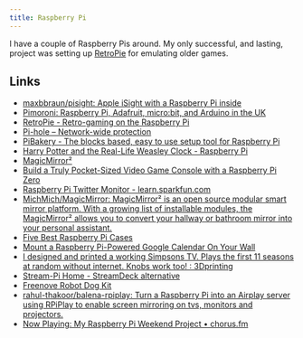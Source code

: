 ```yaml
---
title: Raspberry Pi
---
```


I have a couple of Raspberry Pis around. My only successful, and lasting, project was setting up [RetroPie](https://retropie.org.uk/) for emulating older games.

## Links

- [maxbbraun/pisight: Apple iSight with a Raspberry Pi inside](https://github.com/maxbbraun/pisight)
- [Pimoroni: Raspberry Pi, Adafruit, micro:bit, and Arduino in the UK](https://shop.pimoroni.com/)
- [RetroPie - Retro-gaming on the Raspberry Pi](https://retropie.org.uk/)
- [Pi-hole – Network-wide protection](https://pi-hole.net/)
- [PiBakery - The blocks based, easy to use setup tool for Raspberry Pi](https://pibakery.org/)
- [Harry Potter and the Real-Life Weasley Clock - Raspberry Pi](https://www.raspberrypi.org/blog/harry-potter-real-life-weasley-clock/)
- [MagicMirror²](https://magicmirror.builders/)
- [Build a Truly Pocket-Sized Video Game Console with a Raspberry Pi Zero](https://lifehacker.com/build-a-truly-pocket-sized-video-game-console-with-a-ra-1775832832)
- [Raspberry Pi Twitter Monitor - learn.sparkfun.com](https://learn.sparkfun.com/tutorials/raspberry-pi-twitter-monitor)
- [MichMich/MagicMirror: MagicMirror² is an open source modular smart mirror platform. With a growing list of installable modules, the MagicMirror² allows you to convert your hallway or bathroom mirror into your personal assistant.](https://github.com/MichMich/MagicMirror)
- [Five Best Raspberry Pi Cases](https://lifehacker.com/five-best-raspberry-pi-cases-1574306176)
- [Mount a Raspberry Pi-Powered Google Calendar On Your Wall](https://lifehacker.com/mount-a-raspberry-pi-powered-google-calendar-on-your-wa-1484219113)
- [I designed and printed a working Simpsons TV. Plays the first 11 seasons at random without internet. Knobs work too! : 3Dprinting](https://www.reddit.com/r/3Dprinting/comments/p9lasb/i_designed_and_printed_a_working_simpsons_tv/h9yj3c3/)
- [Stream-Pi Home - StreamDeck alternative](https://stream-pi.com/)
- [Freenove Robot Dog Kit](https://www.amazon.co.uk/dp/B08C254F73/ref=cm_sw_r_cp_api_glt_fabc_ZKCQAVJGR3K7ZNR1BBSF)
- [rahul-thakoor/balena-rpiplay: Turn a Raspberry Pi into an Airplay server using RPiPlay to enable screen mirroring on tvs, monitors and projectors.](https://github.com/rahul-thakoor/balena-rpiplay)
- [Now Playing: My Raspberry Pi Weekend Project • chorus.fm](https://chorus.fm/news/now-playing-my-raspberry-pi-weekend-project/)